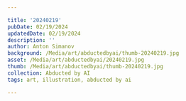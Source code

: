 ```yaml
---

title: '20240219'
pubDate: 02/19/2024
updatedDate: 02/19/2024
description: ''
author: Anton Simanov
background: /Media/art/abductedbyai/thumb-20240219.jpg
asset: /Media/art/abductedbyai/20240219.jpg
thumb: /Media/art/abductedbyai/thumb-20240219.jpg
collection: Abducted by AI
tags: art, illustration, abducted by ai

---
```


